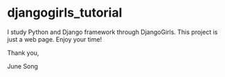# djangogirls_tutorial

I study Python and Django framework through DjangoGirls.
This project is just a web page.
Enjoy your time!


Thank you,

June Song
